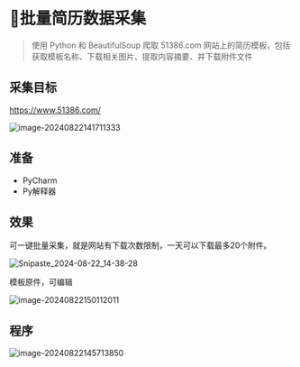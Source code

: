 # 🐞批量简历数据采集

> 使用 Python 和 BeautifulSoup 爬取 51386.com 网站上的简历模板，包括获取模板名称、下载相关图片、提取内容摘要、并下载附件文件

## 采集目标

https://www.51386.com/

![image-20240822141711333](http://cdn.qiniu.liyansheng.top/img/image-20240822141711333.png)

## 准备

- PyCharm
- Py解释器

## 效果

可一键批量采集，就是网站有下载次数限制，一天可以下载最多20个附件。

![Snipaste_2024-08-22_14-38-28](http://cdn.qiniu.liyansheng.top/img/Snipaste_2024-08-22_14-38-28.png)

模板原件，可编辑

![image-20240822150112011](http://cdn.qiniu.liyansheng.top/img/image-20240822150112011.png)

## 程序

![image-20240822145713850](http://cdn.qiniu.liyansheng.top/img/image-20240822145713850.png)